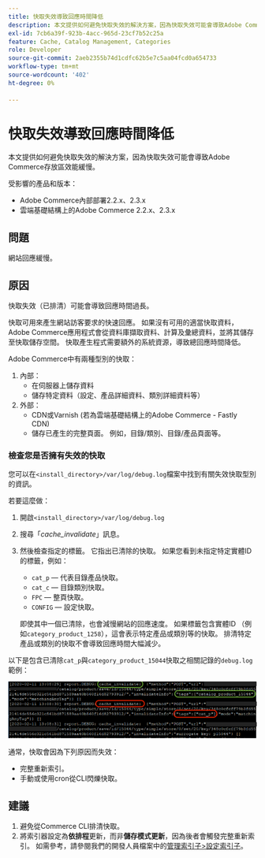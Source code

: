 ```yaml
---
title: 快取失效導致回應時間降低
description: 本文提供如何避免快取失效的解決方案，因為快取失效可能會導致Adobe Commerce存放區效能緩慢。
exl-id: 7cb6a39f-923b-4acc-965d-23cf7b52c25a
feature: Cache, Catalog Management, Categories
role: Developer
source-git-commit: 2aeb2355b74d1cdfc62b5e7c5aa04fcd0a654733
workflow-type: tm+mt
source-wordcount: '402'
ht-degree: 0%

---
```


# 快取失效導致回應時間降低

本文提供如何避免快取失效的解決方案，因為快取失效可能會導致Adobe Commerce存放區效能緩慢。

受影響的產品和版本：

* Adobe Commerce內部部署2.2.x、2.3.x
* 雲端基礎結構上的Adobe Commerce 2.2.x、2.3.x

## 問題

網站回應緩慢。

## 原因

快取失效（已排清）可能會導致回應時間過長。

快取可用來產生網站訪客要求的快速回應。 如果沒有可用的適當快取資料，Adobe Commerce應用程式會從資料庫擷取資料、計算及彙總資料，並將其儲存至快取儲存空間。 快取產生程式需要額外的系統資源，導致總回應時間降低。

Adobe Commerce中有兩種型別的快取：

1. 內部：
   * 在伺服器上儲存資料
   * 儲存特定資料（設定、產品詳細資料、類別詳細資料等）
1. 外部：
   * CDN或Varnish (若為雲端基礎結構上的Adobe Commerce - Fastly CDN)
   * 儲存已產生的完整頁面。 例如，目錄/類別、目錄/產品頁面等。

### 檢查您是否擁有失效的快取

您可以在`<install_directory>/var/log/debug.log`檔案中找到有關失效快取型別的資訊。

若要這麼做：

1. 開啟`<install_directory>/var/log/debug.log`
1. 搜尋「*cache\_invalidate*」訊息。
1. 然後檢查指定的標籤。 它指出已清除的快取。 如果您看到未指定特定實體ID的標籤，例如：
   * `cat_p` — 代表目錄產品快取。
   * `cat_c` — 目錄類別快取。
   * `FPC` — 整頁快取。
   * `CONFIG` — 設定快取。

   即使其中一個已清除，也會減慢網站的回應速度。 如果標籤包含實體ID （例如`category_product_1258`），這會表示特定產品或類別等的快取。 排清特定產品或類別的快取不會導致回應時間大幅減少。

以下是包含已清除`cat_p`與`category_product_15044`快取之相關記錄的`debug.log`範例：

![debug.log內容的範例](assets/debug_log_sample.png)

通常，快取會因為下列原因而失效：

* 完整重新索引。
* 手動或使用cron從CLI閃爍快取。

## 建議

1. 避免從Commerce CLI排清快取。
1. 將索引器設定為&#x200B;**依排程**&#x200B;更新，而非&#x200B;**儲存模式更新**，因為後者會觸發完整重新索引。 如需參考，請參閱我們的開發人員檔案中的[管理索引子>設定索引子](https://experienceleague.adobe.com/zh-hant/docs/commerce-operations/configuration-guide/cli/manage-indexers#configure-indexers)。
